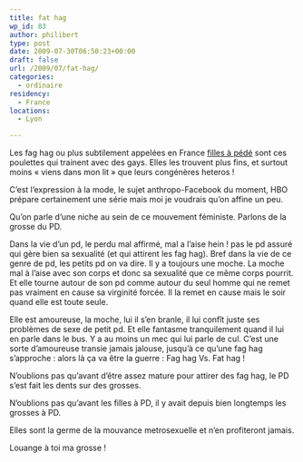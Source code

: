 ```yaml
---
title: fat hag
wp_id: 83
author: philibert
type: post
date: 2009-07-30T06:50:23+00:00
draft: false
url: /2009/07/fat-hag/
categories:
  - ordinaire
residency:
  - France
locations:
  - Lyon

---
```

Les fag hag ou plus subtilement appelées en France [filles à pédé][1] sont ces poulettes qui trainent avec des gays. Elles les trouvent plus fins, et surtout moins « viens dans mon lit » que leurs congénères heteros !

C&rsquo;est l&rsquo;expression à la mode, le sujet anthropo-Facebook du moment, HBO prépare certainement une série mais moi je voudrais qu&rsquo;on affine un peu.

Qu&rsquo;on parle d&rsquo;une niche au sein de ce mouvement féministe. Parlons de la grosse du PD.

Dans la vie d&rsquo;un pd, le perdu mal affirmé, mal a l&rsquo;aise hein ! pas le pd assuré qui gère bien sa sexualité (et qui attirent les fag hag). Bref dans la vie de ce genre de pd, les petits pd on va dire. Il y a toujours une moche. La moche mal à l&rsquo;aise avec son corps et donc sa sexualité que ce même corps pourrit. Et elle tourne autour de son pd comme autour du seul homme qui ne remet pas vraiment en cause sa virginité forcée. Il la remet en cause mais le soir quand elle est toute seule.

Elle est amoureuse, la moche, lui il s&rsquo;en branle, il lui confît juste ses problèmes de sexe de petit pd. Et elle fantasme tranquilement quand il lui en parle dans le bus. Y a au moins un mec qui lui parle de cul. C&rsquo;est une sorte d&rsquo;amoureuse transie jamais jalouse, jusqu&rsquo;à ce qu&rsquo;une fag hag s&rsquo;approche : alors là ça va être la guerre : Fag hag Vs. Fat hag !

N&rsquo;oublions pas qu&rsquo;avant d&rsquo;être assez mature pour attirer des fag hag, le PD s&rsquo;est fait les dents sur des grosses.
  
N&rsquo;oublions pas qu&rsquo;avant les filles à PD, il y avait depuis bien longtemps les grosses à PD.

Elles sont la germe de la mouvance metrosexuelle et n&rsquo;en profiteront jamais.

Louange à toi ma grosse !

 [1]: http://fr.wikipedia.org/wiki/Fille_à_pédés